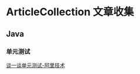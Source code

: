 # ArticleCollection 文章收集

## Java

### 单元测试
[谈一谈单元测试-阿里技术](https://mp.weixin.qq.com/s/ioya1kzdTGPB0oOZ3DUmig)